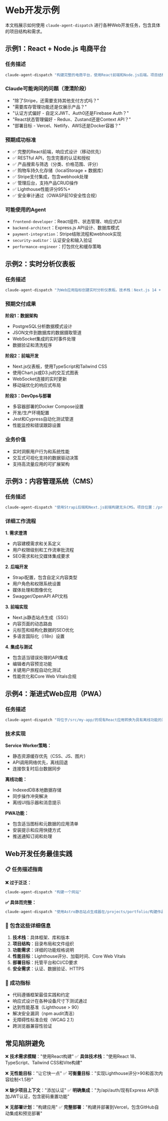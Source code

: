 # Web开发示例

本文档展示如何使用 `claude-agent-dispatch` 进行各种Web开发任务，包含具体的项目结构和需求。

## 示例1：React + Node.js 电商平台

### 任务描述
```bash
claude-agent-dispatch "构建完整的电商平台，使用React前端和Node.js后端。项目结构：/src/frontend（React组件）、/src/backend（Express API）、/src/database（MongoDB模式）。功能需求：产品目录与搜索/筛选、购物车、Stripe支付集成、用户认证（JWT）、产品管理后台。实现移动端/桌面端响应式设计。"
```

### Claude可能询问的问题（澄清阶段）
- "除了Stripe，还需要支持其他支付方式吗？"
- "需要库存管理功能还是仅展示产品？"
- "认证方式偏好 - 自定义JWT、Auth0还是Firebase Auth？"
- "React状态管理偏好 - Redux、Zustand还是Context API？"
- "部署目标 - Vercel、Netlify、AWS还是Docker容器？"

### 预期成功标准
- ✅ 完整的React前端，响应式设计（移动优先）
- ✅ RESTful API，包含完善的认证和授权
- ✅ 产品搜索与筛选（分类、价格范围、评分）
- ✅ 购物车持久化存储（localStorage + 数据库）
- ✅ Stripe支付集成，包含webhook处理
- ✅ 管理后台，支持产品CRUD操作
- ✅ Lighthouse性能评分95%+
- ✅ 安全审计通过（OWASP前10安全性合规）

### 可能使用的Agent
- `frontend-developer`：React组件、状态管理、响应式UI
- `backend-architect`：Express.js API设计、数据库模式
- `payment-integration`：Stripe结账流程和webhook实现
- `security-auditor`：认证安全和输入验证
- `performance-engineer`：打包优化和缓存策略

## 示例2：实时分析仪表板

### 任务描述
```bash
claude-agent-dispatch "为Web应用指标创建实时分析仪表板。技术栈：Next.js 14 + TypeScript，PostgreSQL数据库，WebSocket连接。数据源：/data/analytics/目录下的JSON文件，包含用户事件、页面浏览、转化数据。仪表板功能：实时访客计数器、转化漏斗可视化、用户地理分布图、性能指标图表。使用Docker Compose进行本地开发部署。"
```

### 预期交付成果
**阶段1：数据架构**
- PostgreSQL分析数据模式设计
- JSON文件到数据库的数据摄取管道
- WebSocket集成的实时事件处理
- 数据验证和清洗程序

**阶段2：前端开发**
- Next.js仪表板，使用TypeScript和Tailwind CSS
- 使用Chart.js或D3.js的交互式图表
- WebSocket连接的实时更新
- 移动端优化的响应式布局

**阶段3：DevOps与部署**
- 多容器部署的Docker Compose设置
- 开发/生产环境配置
- Jest和Cypress自动化测试管道
- 性能监控和错误跟踪设置

### 业务价值
- 实时洞察用户行为和系统性能
- 交互式可视化支持的数据驱动决策
- 支持高流量应用的可扩展架构

## 示例3：内容管理系统（CMS）

### 任务描述
```bash
claude-agent-dispatch "使用Strapi后端和Next.js前端构建无头CMS。项目位置：/projects/my-cms/，结构：/backend（Strapi API）、/frontend（Next.js站点）、/content（markdown文件）。功能：文章管理、媒体库、用户角色（管理员/编辑/作者）、SEO优化、多语言支持（中文/英文）。内容类型：博客文章、页面、产品描述。后端部署到Railway，前端部署到Vercel。"
```

### 详细工作流程
**1. 需求澄清**
- 内容建模需求和关系定义
- 用户权限级别和工作流审批流程
- SEO需求和社交媒体集成要求

**2. 后端开发**
- Strapi配置，包含自定义内容类型
- 用户角色和权限系统设置
- 媒体处理和图像优化
- Swagger/OpenAPI API文档

**3. 前端实现**
- Next.js静态站点生成（SSG）
- 内容页面的动态路由
- 元标签和结构化数据的SEO优化
- 多语言国际化（i18n）设置

**4. 集成与测试**
- 包含适当错误处理的API集成
- 编辑者内容预览功能
- 关键用户旅程自动化测试
- 性能优化和Core Web Vitals合规

## 示例4：渐进式Web应用（PWA）

### 任务描述
```bash
claude-agent-dispatch "将位于/src/my-app/的现有React应用转换为具有离线功能的渐进式Web应用。需求：用于缓存策略的service worker、用户参与推送通知、IndexedDB离线数据同步、移动设备优化的响应式设计。应用功能：任务管理、日历集成、文件共享。目标：可安装的PWA，Lighthouse PWA评分90+。"
```

### 技术实现
**Service Worker策略：**
- 静态资源缓存优先（CSS、JS、图片）
- API调用网络优先，离线回退
- 连接恢复时后台数据同步

**离线功能：**
- IndexedDB本地数据存储
- 同步操作冲突解决
- 离线UI指示器和消息提示

**PWA功能：**
- 包含适当图标和元数据的应用清单
- 安装提示和应用快捷方式
- 推送通知订阅和处理

## Web开发任务最佳实践

### 📋 任务描述指南

**❌ 过于泛泛：**
```bash
claude-agent-dispatch "构建一个网站"
```

**✅ 具体而完整：**
```bash
claude-agent-dispatch "使用Astro静态站点生成器在/projects/portfolio/构建作品集网站。功能：项目展示与筛选、markdown内容博客部分、邮件集成联系表单、深色/浅色主题切换。部署到Netlify，GitHub自动构建。优化Core Web Vitals和无障碍性（WCAG 2.1 AA合规）。"
```

### 🎯 包含这些详细信息

1. **技术栈**：具体框架、库和版本
2. **项目结构**：目录布局和文件组织
3. **功能需求**：详细的功能规格说明
4. **性能目标**：Lighthouse评分、加载时间、Core Web Vitals
5. **部署目标**：托管平台和CI/CD要求
6. **安全需求**：认证、数据验证、HTTPS

### 🚀 成功指标

- 代码遵循框架最佳实践和约定
- 响应式设计在各种设备尺寸下测试通过
- 达到性能基准（Lighthouse > 90）
- 解决安全漏洞（npm audit清洁）
- 无障碍性标准合规（WCAG 2.1）
- 跨浏览器兼容性验证

## 常见陷阱避免

❌ **技术需求模糊**："使用React构建"
✅ **具体技术栈**："使用React 18、TypeScript、Tailwind CSS和Vite构建"

❌ **无性能目标**："让它快一点"
✅ **可衡量目标**："实现Lighthouse评分>90和首次内容绘制<1.5秒"

❌ **缺少项目上下文**："添加认证"
✅ **明确集成**："为/api/auth/现有Express API添加JWT认证，包含密码重置功能"

❌ **无部署计划**："构建应用"
✅ **完整部署**："构建并部署到Vercel，包含GitHub自动集成和预览部署"
